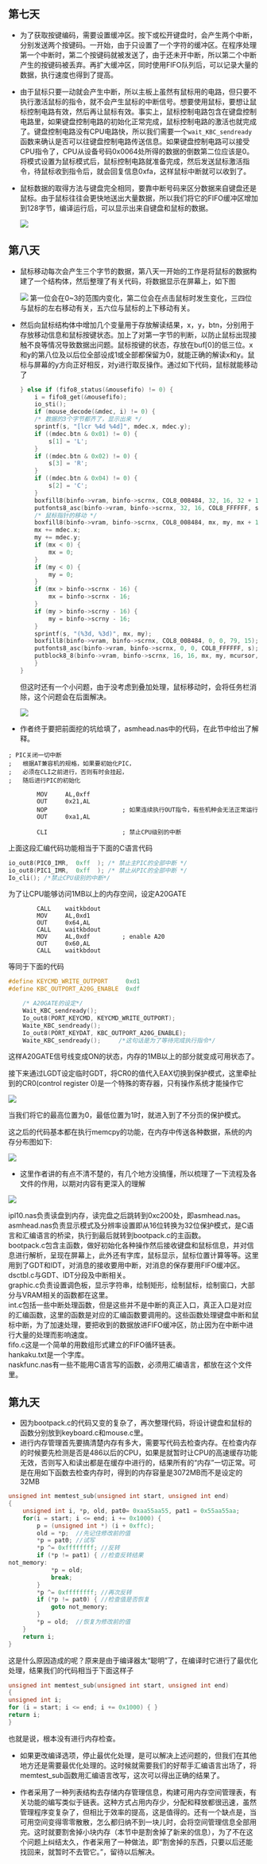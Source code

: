 ## 第七天
- 为了获取按键编码，需要设置缓冲区。按下或松开键盘时，会产生两个中断，分别发送两个按键码。一开始，由于只设置了一个字符的缓冲区。在程序处理第一个中断时，第二个按键码就被发送了，由于还未开中断，所以第二个中断产生的按键码被丢弃。再扩大缓冲区，同时使用FIFO队列后，可以记录大量的数据，执行速度也得到了提高。
- 由于鼠标只要一动就会产生中断，所以主板上虽然有鼠标用的电路，但只要不执行激活鼠标的指令，就不会产生鼠标的中断信号。想要使用鼠标，要想让鼠标控制电路有效，然后再让鼠标有效。事实上，鼠标控制电路包含在键盘控制电路里，如果键盘控制电路的初始化正常完成，鼠标控制电路的激活也就完成了。键盘控制电路没有CPU电路快，所以我们需要一个`wait_KBC_sendready`函数来确认是否可以往键盘控制电路传送信息。如果键盘控制电路可以接受CPU指令了，CPU从设备号码0x0064处所得的数据的倒数第二位应该是0。将模式设置为鼠标模式后，鼠标控制电路就准备完成，然后发送鼠标激活指令，待鼠标收到指令后，就会回复信息0xfa，这样鼠标中断就可以收到了。
- 鼠标数据的取得方法与键盘完全相同，要靠中断号码来区分数据来自键盘还是鼠标。由于鼠标往往会更快地送出大量数据，所以我们将它的FIFO缓冲区增加到128字节，编译运行后，可以显示出来自键盘和鼠标的数据。

    ![](image\mousedata.png)

## 第八天
- 鼠标移动每次会产生三个字节的数据，第八天一开始的工作是将鼠标的数据构建了一个结构体，然后整理了有关代码，将数据显示在屏幕上，如下图

    ![](image\mousedata1.png)
第一位会在0~3的范围内变化，第二位会在点击鼠标时发生变化，三四位与鼠标的左右移动有关，五六位与鼠标的上下移动有关。
- 然后向鼠标结构体中增加几个变量用于存放解读结果，x，y，btn，分别用于存放移动信息和鼠标按键状态。加上了对第一字节的判断，以防止鼠标出现接触不良等情况导致数据出问题。鼠标按键的状态，存放在buf[0]的低三位。x和y的第八位及以后位全部设成1或全部都保留为0，就能正确的解读x和y。鼠标与屏幕的y方向正好相反，对y进行取反操作。通过如下代码，鼠标就能移动了
    ```c
    } else if (fifo8_status(&mousefifo) != 0) {
        i = fifo8_get(&mousefifo);
        io_sti();
        if (mouse_decode(&mdec, i) != 0) {
        /* 数据的3个字节都齐了，显示出来 */
        sprintf(s, "[lcr %4d %4d]", mdec.x, mdec.y);
        if ((mdec.btn & 0x01) != 0) {
            s[1] = 'L';
        }
        if ((mdec.btn & 0x02) != 0) {
            s[3] = 'R';
        }
        if ((mdec.btn & 0x04) != 0) {
            s[2] = 'C';
        }
        boxfill8(binfo->vram, binfo->scrnx, COL8_008484, 32, 16, 32 + 15 * 8 - 1, 31);
        putfonts8_asc(binfo->vram, binfo->scrnx, 32, 16, COL8_FFFFFF, s);
        /* 鼠标指针的移动 */
        boxfill8(binfo->vram, binfo->scrnx, COL8_008484, mx, my, mx + 15, my + 15); /* 隐藏鼠标 */
        mx += mdec.x;
        my += mdec.y;
        if (mx < 0) {
            mx = 0;
        }
        if (my < 0) {
            my = 0;
        }
        if (mx > binfo->scrnx - 16) {
            mx = binfo->scrnx - 16;
        }
        if (my > binfo->scrny - 16) {
            my = binfo->scrny - 16;
        }
        sprintf(s, "(%3d, %3d)", mx, my);
        boxfill8(binfo->vram, binfo->scrnx, COL8_008484, 0, 0, 79, 15); /* 隐藏坐标 */
        putfonts8_asc(binfo->vram, binfo->scrnx, 0, 0, COL8_FFFFFF, s); /* 显示坐标 */
        putblock8_8(binfo->vram, binfo->scrnx, 16, 16, mx, my, mcursor, 16); /* 描画鼠标 */
        }
    }
    ```
    但这时还有一个小问题，由于没考虑到叠加处理，鼠标移动时，会将任务栏消除，这个问题会在后面解决。

    ![](image\mousemove.png)

- 作者终于要把前面挖的坑给填了，asmhead.nas中的代码，在此节中给出了解释。

```x86asm
; PIC关闭一切中断
;   根据AT兼容机的规格，如果要初始化PIC，
;   必须在CLI之前进行，否则有时会挂起，
;   随后进行PIC的初始化

        MOV     AL,0xff
        OUT     0x21,AL
        NOP                     ; 如果连续执行OUT指令，有些机种会无法正常运行
        OUT     0xa1,AL

        CLI                     ; 禁止CPU级别的中断
```

上面这段汇编代码功能相当于下面的C语言代码

```c
io_out8(PIC0_IMR,  0xff  ); /* 禁止主PIC的全部中断 */
io_out8(PIC1_IMR,  0xff  ); /* 禁止从PIC的全部中断 */
Io_cli(); /*禁止CPU级别的中断*/
```

为了让CPU能够访问1MB以上的内存空间，设定A20GATE

```x86asm
        CALL    waitkbdout
        MOV     AL,0xd1
        OUT     0x64,AL
        CALL    waitkbdout
        MOV     AL,0xdf         ; enable A20
        OUT     0x60,AL
        CALL    waitkbdout
```

等同于下面的代码

```c
#define KEYCMD_WRITE_OUTPORT     0xd1
#define KBC_OUTPORT_A20G_ENABLE  0xdf

    /* A20GATE的设定*/
    Wait_KBC_sendready();
    Io_out8(PORT_KEYCMD, KEYCMD_WRITE_OUTPORT);
    Waite_KBC_sendready();
    Io_out8(PORT_KEYDAT, KBC_OUTPORT_A20G_ENABLE);
    Waite_KBC_sendready();     /*这句话是为了等待完成执行指令*/
```

这样A20GATE信号线变成ON的状态，内存的1MB以上的部分就变成可用状态了。

接下来通过LGDT设定临时GDT，将CR0的值代入EAX切换到保护模式，这里牵扯到的CR0(control register 0)是一个特殊的寄存器，只有操作系统才能操作它

![](image\cr0.jpg)

当我们将它的最高位置为0，最低位置为1时，就进入到了不分页的保护模式。

这之后的代码基本都在执行memcpy的功能，在内存中传送各种数据，系统的内存分布图如下:

![](image\memdtr.png)

- 这里作者讲的有点不清不楚的，有几个地方没搞懂，所以梳理了一下流程及各文件的作用，以期对内容有更深入的理解

![](image\order.png)

ipl10.nas负责读盘到内存，读完盘之后跳转到0xc200处，即asmhead.nas。  
asmhead.nas负责显示模式及分辨率设置即从16位转换为32位保护模式，是C语言和汇编语言的桥梁，执行到最后就转到bootpack.c的主函数。  
bootpack.c包含主函数，做好初始化各种操作然后接收键盘和鼠标信息，并对信息进行解析，呈现在屏幕上，此外还有字库，鼠标显示，鼠标位置计算等等。这里用到了GDT和IDT，对消息的接收要用中断，对消息的保存要用FIFO缓冲区。  
dsctbl.c与GDT、IDT分段及中断相关。  
graphic.c负责设置调色板，显示字符串，绘制矩形，绘制鼠标，绘制窗口，大部分与VRAM相关的函数都在这里。  
int.c包括一些中断处理函数，但是这些并不是中断的真正入口，真正入口是对应的汇编函数，这里的函数是对应的汇编函数要调用的。这些函数处理键盘中断和鼠标中断，为了加速处理，要把收到的数据放进FIFO缓冲区，防止因为在中断中进行大量的处理而影响速度。  
fifo.c这是一个简单的用数组形式建立的FIFO循环链表。  
hankaku.txt是一个字库。  
naskfunc.nas有一些不能用C语言写的函数，必须用汇编语言，都放在这个文件里。

## 第九天
- 因为bootpack.c的代码又变的复杂了，再次整理代码，将设计键盘和鼠标的函数分别放到keyboard.c和mouse.c里。
- 进行内存管理首先要搞清楚内存有多大，需要写代码去检查内存。在检查内存的时候要先检测是否是486以后的CPU，如果是就暂时让CPU的高速缓存功能无效，否则写入和读出都是在缓存中进行的，结果所有的“内存”一切正常。可是在用如下函数去检查内存时，得到的内存容量是3072MB而不是设定的32MB

```c
unsigned int memtest_sub(unsigned int start, unsigned int end)
{
	unsigned int i, *p, old, pat0= 0xaa55aa55, pat1 = 0x55aa55aa;
	for(i = start; i <= end; i += 0x1000) {
		p = (unsigned int *) (i + 0xffc);
		old = *p;  //先记住修改前的值
		*p = pat0; //试写
		*p ^= 0xffffffff; //反转
		if (*p != pat1) { //检查反转结果
not_memory:
			*p = old;
			break;
		}
		*p ^= 0xffffffff; //再次反转
		if (*p != pat0) { //检查值是否恢复
			goto not_memory;
		}
		*p = old;  //恢复为修改前的值
	}
	return i;
}
```

这是什么原因造成的呢？原来是由于编译器太“聪明”了，在编译时它进行了最优化处理，结果我们的代码相当于下面这样子

```c
unsigned int memtest_sub(unsigned int start, unsigned int end)
{
unsigned int i;
for (i = start; i <= end; i += 0x1000) { }
return i;
}
```

也就是说，根本没有进行内存检查。

- 如果更改编译选项，停止最优化处理，是可以解决上述问题的，但我们在其他地方还是需要最优化处理的。这时候就需要我们的好帮手汇编语言出场了，将memtest_sub函数用汇编语言改写，这次可以得出正确的结果了。

- 作者采用了一种列表结构去存储内存管理信息，构建可用内存空间管理表，有关功能的编写类似于链表。这种方式占用内存少，分配和释放都很迅速，虽然管理程序变复杂了，但相比于效率的提高，这是值得的。还有一个缺点是，当可用空间变得零零散散，怎么都归纳不到一块儿时，会将空间管理信息全部用完。这时就要割舍掉小块内存（本节中是割舍掉了新来的信息），为了不在这个问题上纠结太久，作者采用了一种做法，即“割舍掉的东西，只要以后还能找回来，就暂时不去管它。”，留待以后解决。  